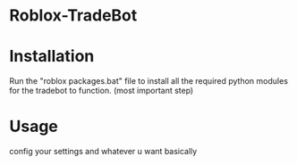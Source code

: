 # Roblox-TradeBot

# Installation

Run the "roblox packages.bat" file to install all the required python modules for the tradebot to function. (most important step)


# Usage

config your settings and whatever u want basically

